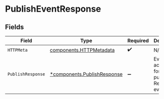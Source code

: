 # PublishEventResponse


## Fields

| Field                                                                     | Type                                                                      | Required                                                                  | Description                                                               |
| ------------------------------------------------------------------------- | ------------------------------------------------------------------------- | ------------------------------------------------------------------------- | ------------------------------------------------------------------------- |
| `HTTPMeta`                                                                | [components.HTTPMetadata](../../models/components/httpmetadata.md)        | :heavy_check_mark:                                                        | N/A                                                                       |
| `PublishResponse`                                                         | [*components.PublishResponse](../../models/components/publishresponse.md) | :heavy_minus_sign:                                                        | Event accepted for publishing. Returns the event ID.                      |